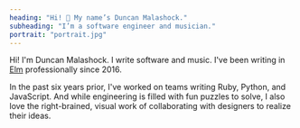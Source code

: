 ```yaml
---
heading: "Hi! 👋 My name’s Duncan Malashock."
subheading: "I’m a software engineer and musician."
portrait: "portrait.jpg"
---
```


Hi! I'm Duncan Malashock. I write software and music.
I've been writing in [Elm](https://elm-lang.org) professionally since 2016.

In the past six years prior, I've worked on teams writing Ruby, Python, and JavaScript. And while engineering is filled with fun puzzles to solve, I also love the right-brained, visual work of collaborating with designers to realize their ideas.